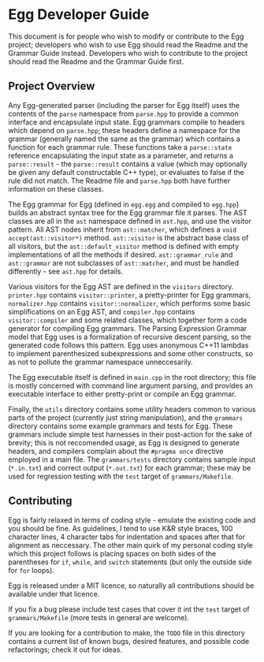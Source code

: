 # Egg Developer Guide #

This document is for people who wish to modify or contribute to the Egg project; developers who wish to use Egg should read the Readme and the Grammar Guide instead. 
Developers who wish to contribute to the project should read the Readme and the Grammar Guide first.

## Project Overview ##

Any Egg-generated parser (including the parser for Egg itself) uses the contents of the `parse` namespace from `parse.hpp` to provide a common interface and encapsulate input state. 
Egg grammars compile to headers which depend on `parse.hpp`; these headers define a namespace for the grammar (generally named the same as the grammar) which contains a function for each grammar rule. 
These functions take a `parse::state` reference encapsulating the input state as a parameter, and returns a `parse::result` - the `parse::result` contains a value (which may optionally be given any default constructable C++ type), or evaluates to false if the rule did not match. 
The Readme file and `parse.hpp` both have further information on these classes. 

The Egg grammar for Egg (defined in `egg.egg` and compiled to `egg.hpp`) builds an abstract syntax tree for the Egg grammar file it parses. 
The AST classes are all in the `ast` namespace defined in `ast.hpp`, and use the visitor pattern. 
All AST nodes inherit from `ast::matcher`, which defines a `void accept(ast::visitor*)` method. 
`ast::visitor` is the abstract base class of all visitors, but the `ast::default_visitor` method is defined with empty implementations of all the methods if desired. 
`ast::grammar_rule` and `ast::grammar` are not subclasses of `ast::matcher`, and must be handled differently - see `ast.hpp` for details.

Various visitors for the Egg AST are defined in the `visitors` directory. 
`printer.hpp` contains `visitor::printer`, a pretty-printer for Egg grammars, `normalizer.hpp` contains `visitor::normalizer`, which performs some basic simplifications on an Egg AST, and `compiler.hpp` contains `visitor::compiler` and some related classes, which together form a code generator for compiling Egg grammars. 
The Parsing Expression Grammar model that Egg uses is a formalization of recursive descent parsing, so the generated code follows this pattern. 
Egg uses anonymous C++11 lambdas to implement parenthesized subexpressions and some other constructs, so as not to pollute the grammar namespace unneccesarily. 

The Egg executable itself is defined in `main.cpp` in the root directory; this file is mostly concerned with command line argument parsing, and provides an executable interface to either pretty-print or compile an Egg grammar.

Finally, the `utils` directory contains some utility headers common to various parts of the project (currently just string manipulation), and the `grammars` directory contains some example grammars and tests for Egg. 
These grammars include simple test harnesses in their post-action for the sake of brevity; this is not reccomended usage, as Egg is designed to generate headers, and compilers complain about the `#pragma once` directive employed in a main file. 
The `grammars/tests` directory contains sample input (`*.in.txt`) and correct output (`*.out.txt`) for each grammar; these may be used for regression testing with the `test` target of `grammars/Makefile`. 

## Contributing ##

Egg is fairly relaxed in terms of coding style - emulate the existing code and you should be fine. 
As guidelines, I tend to use K&R style braces, 100 character lines, 4 character tabs for indentation and spaces after that for alignment as neccessary. 
The other main quirk of my personal coding style which this project follows is placing spaces on both sides of the parentheses for `if`, `while`, and `switch` statements (but only the outside side for `for` loops).

Egg is released under a MIT licence, so naturally all contributions should be available under that licence. 

If you fix a bug please include test cases that cover it int the `test` target of `grammars/Makefile` (more tests in general are welcome). 

If you are looking for a contribution to make, the `TODO` file in this directory contains a current list of known bugs, desired features, and possible code refactorings; check it out for ideas. 